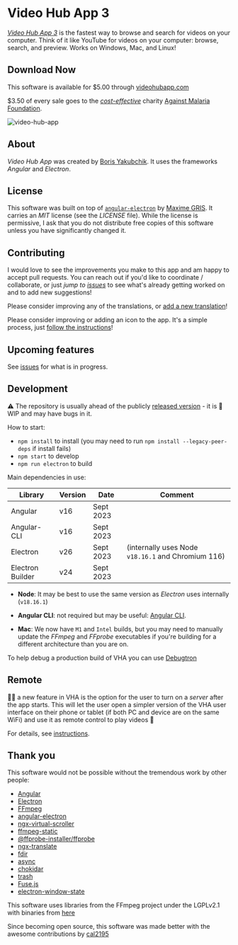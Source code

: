 # Video Hub App 3

[_Video Hub App 3_](https://videohubapp.com/) is the fastest way to browse and search for videos on your computer. Think of it like YouTube for videos on your computer: browse, search, and preview. Works on Windows, Mac, and Linux!

## Download Now

This software is available for $5.00 through [videohubapp.com](https://videohubapp.com/download)

$3.50 of every sale goes to the [_cost-effective_](https://www.givewell.org/charities/top-charities) charity [Against Malaria Foundation](https://www.againstmalaria.com/).

![video-hub-app](https://user-images.githubusercontent.com/17264277/82097107-3ed91700-96d0-11ea-8679-87fa3e07cd0b.jpg)

## About

_Video Hub App_ was created by [Boris Yakubchik](https://videohubapp.com/en/about). It uses the frameworks _Angular_ and _Electron_.

## License

This software was built on top of [`angular-electron`](https://github.com/maximegris/angular-electron) by [Maxime GRIS](https://github.com/maximegris). It carries an _MIT_ license (see the _LICENSE_ file). While the license is permissive, I ask that you do not distribute free copies of this software unless you have significantly changed it.

## Contributing

I would love to see the improvements you make to this app and am happy to accept pull requests. You can reach out if you'd like to coordinate / collaborate, or just _jump to [issues](https://github.com/whyboris/Video-Hub-App/issues)_ to see what's already getting worked on and to add new suggestions!

Please consider improving any of the translations, or [add a new translation](https://github.com/whyboris/Video-Hub-App/tree/master/i18n)!

Please consider improving or adding an icon to the app. It's a simple process, just [follow the instructions](https://github.com/whyboris/Video-Hub-App/tree/master/src/app/components/icon)!

## Upcoming features

See [issues](https://github.com/whyboris/Video-Hub-App/issues) for what is in progress.

## Development

⚠ The repository is usually ahead of the publicly [released version](https://github.com/whyboris/Video-Hub-App/releases) - it is 🚧 WIP and may have bugs in it.

How to start:

- `npm install` to install (you may need to run `npm install --legacy-peer-deps` if install fails)
- `npm start` to develop
- `npm run electron` to build

Main dependencies in use:

| Library          | Version | Date      | Comment |
| ---------------- | ------- | --------- | ------- |
| Angular          | v16     | Sept 2023 |         |
| Angular-CLI      | v16     | Sept 2023 |         |
| Electron         | v26     | Sept 2023 | (internally uses Node `v18.16.1` and Chromium 116) |
| Electron Builder | v24     | Sept 2023 |         |

- **Node**: It may be best to use the same version as _Electron_ uses internally (`v18.16.1`)

- **Angular CLI**: not required but may be useful: [Angular CLI](https://cli.angular.io).

- **Mac**: We now have `M1` and `Intel` builds, but you may need to manually update the _FFmpeg_ and _FFprobe_ executables if you're building for a different architecture than you are on.

To help debug a production build of VHA you can use [Debugtron](https://github.com/bytedance/debugtron)

## Remote

👩‍🚀 a new feature in VHA is the option for the user to turn on a _server_ after the app starts. This will let the user open a simpler version of the VHA user interface on their phone or tablet (if both PC and device are on the same WiFi) and use it as remote control to play videos 🚀

For details, see [instructions](https://github.com/whyboris/Video-Hub-App/blob/master/remote/README.md).

## Thank you

This software would not be possible without the tremendous work by other people:

- [Angular](https://github.com/angular/angular)
- [Electron](https://github.com/electron/electron)
- [FFmpeg](https://www.ffmpeg.org/)
- [angular-electron](https://github.com/maximegris/angular-electron)
- [ngx-virtual-scroller](https://github.com/rintoj/ngx-virtual-scroller)
- [ffmpeg-static](https://github.com/eugeneware/ffmpeg-static)
- [@ffprobe-installer/ffprobe](https://github.com/SavageCore/node-ffprobe-installer)
- [ngx-translate](https://github.com/ngx-translate/core)
- [fdir](https://github.com/thecodrr/fdir)
- [async](https://github.com/caolan/async)
- [chokidar](https://github.com/paulmillr/chokidar)
- [trash](https://github.com/sindresorhus/trash)
- [Fuse.js](https://github.com/krisk/Fuse)
- [electron-window-state](https://github.com/mawie81/electron-window-state)

This software uses libraries from the FFmpeg project under the LGPLv2.1 with binaries from [here](https://github.com/kribblo/node-ffmpeg-installer#the-binaries)

Since becoming open source, this software was made better with the awesome contributions by [cal2195](https://github.com/cal2195)
